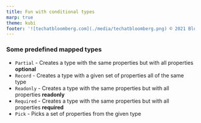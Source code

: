 ```yaml
---
title: Fun with conditional types
marp: true
theme: kubi
footer: '![techatbloomberg.com](./media/techatbloomberg.png) © 2021 Bloomberg Finance L.P. All rights reserved. ![techatbloomberg.com](./media/bloomberg.png)'
---
```


### Some predefined mapped types

* `Partial` - Creates a type with the same properties but with all properties **optional**
* `Record` - Creates a type with a given set of properties all of the same type
* `Readonly` - Creates a type with the same properties but with all properties **readonly**
* `Required` - Creates a type with the same properties but with all properties **required**
* `Pick` - Picks a set of properties from the given type

